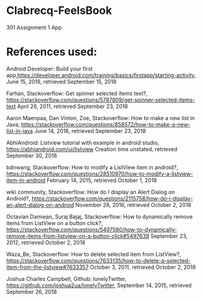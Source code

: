 # Clabrecq-FeelsBook
301 Assignment 1 App
# References used:
Android Developer: Build your first app,https://developer.android.com/training/basics/firstapp/starting-activity, June 15, 2018, retrieved September 15, 2018

Farhan, Stackoverflow: Get spinner selected items text?, https://stackoverflow.com/questions/5787809/get-spinner-selected-items-text April 26, 2011, retrieved September 23, 2018

Aaron Maenpaa, Dan Vinton, Zoe, Stackoverflow: How to make a new list in Java, https://stackoverflow.com/questions/858572/how-to-make-a-new-list-in-java June 14, 2018, retrieved September 23, 2018

AbhiAndroid: Listview tutorial with example in android studio, https://abhiandroid.com/ui/listview Creation time unstated, retrieved September 30, 2018

bdnwang, Stackoverflow: How to modify a ListView item in android?, https://stackoverflow.com/questions/28510970/how-to-modify-a-listview-item-in-android February 14, 2015, retrieved October 1, 2018

wiki community, Stackoverflow: How do I display an Alert Dialog on Android?, https://stackoverflow.com/questions/2115758/how-do-i-display-an-alert-dialog-on-android November 28, 2016, retrieved October 2, 2018

Octavian Damiean, Suraj Bajaj, Stackoverflow: How to dynamically remove items from ListView on a button click?, https://stackoverflow.com/questions/5497580/how-to-dynamically-remove-items-from-listview-on-a-button-click#5497639 September 23, 2012, retrieved October 2, 2018

Waza_Be, Stackoverflow: How to delete selected item from ListView?, https://stackoverflow.com/questions/7633135/how-to-delete-a-selected-item-from-the-listview#7633357 October 3, 2011, retrieved October 2, 2018

Joshua Charles Campbell, Github: lonelyTwitter, https://github.com/joshua2ua/lonelyTwitter, September 14, 2015, retrieved September 26, 2018
